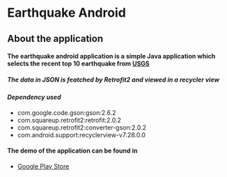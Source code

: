 <h1>Earthquake Android</h1>
<h2>About the application </h2>
<h4> The earthquake android application is a simple Java application which selects the recent top 10 earthquake from <a href="https://earthquake.usgs.gov/fdsnws/event/1/query?format=geojson"> USGS </a> </h4>
<h5>The data in JSON is featched by Retrofit2 and viewed in a recycler view</h5>
<h4><i>Dependency used </i></h4>
<ul>
  <li>com.google.code.gson:gson:2.6.2</li>
   <li>com.squareup.retrofit2:retrofit:2.0.2</li>
   <li>com.squareup.retrofit2:converter-gson:2.0.2</li>
   <li>com.android.support:recyclerview-v7:28.0.0</li>
  </ul>
  
  <h4>The demo of the application can be found in</h4>
    <ul><li><a href="https://play.google.com/store/apps/details?id=com.kushagra.topeq">Google Play Store</li></ul>
    
